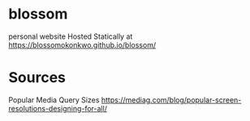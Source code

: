 # blossom
personal website
Hosted Statically at  https://blossomokonkwo.github.io/blossom/

# Sources
Popular Media Query Sizes
https://mediag.com/blog/popular-screen-resolutions-designing-for-all/
